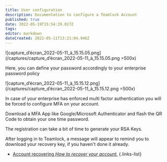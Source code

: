 ```yaml
---
title: User configuration
description: Documentation to configure a Teamlock Account
published: true
date: 2022-05-19T15:54:29.017Z
tags: 
editor: markdown
dateCreated: 2022-05-11T13:21:04.946Z
---
```


![capture_d’écran_2022-05-11_à_15.15.05.png](/captures/capture_d’écran_2022-05-11_à_15.15.05.png =500x)

Here, you can define your password accordingly to your enterprise password policy

![capture_d’écran_2022-05-11_à_15.15.12.png](/captures/capture_d’écran_2022-05-11_à_15.15.12.png =500x)

In case of your enterprise has enforced multi factor authentication you will be forced to configure MFA on your account.

Download a MFA App like Google/Microsoft Authenticator and flash the QR Code to obtain your one time password.

The registration can take a bit of time to generate your RSA Keys.

After logging in to Teamlock, a message will appear to remind you to download your recovery key, if you haven't done it already.

- [Account recovering *How to recover your account.*](/usage/user/recover)
{.links-list}